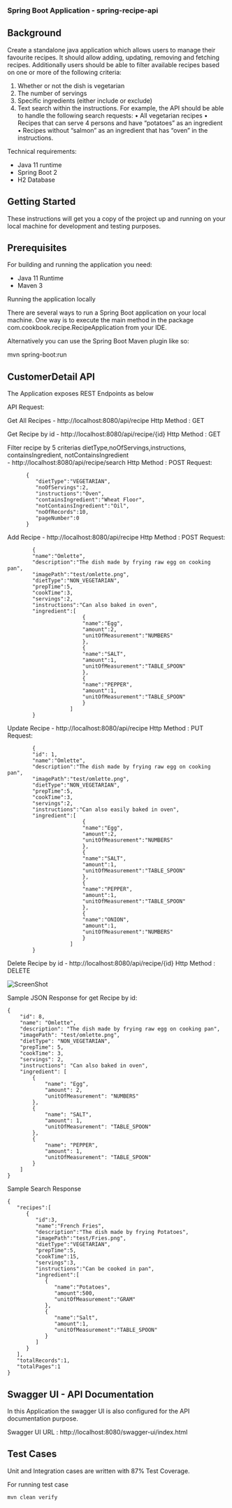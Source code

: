 ### Spring Boot Application - spring-recipe-api

## Background
Create a standalone java application which allows users to manage their favourite recipes. It should
allow adding, updating, removing and fetching recipes. Additionally users should be able to filter
available recipes based on one or more of the following criteria:
1. Whether or not the dish is vegetarian
2. The number of servings
3. Specific ingredients (either include or exclude)
4. Text search within the instructions.
   For example, the API should be able to handle the following search requests:
   • All vegetarian recipes
   • Recipes that can serve 4 persons and have “potatoes” as an ingredient
   • Recipes without “salmon” as an ingredient that has “oven” in the instructions.

Technical requirements:

- Java 11 runtime
- Spring Boot 2
- H2 Database


## Getting Started
These instructions will get you a copy of the project up and running on your local machine for development and testing purposes.

## Prerequisites
For building and running the application you need:

- Java 11 Runtime
- Maven 3

Running the application locally

There are several ways to run a Spring Boot application on your local machine. One way is to execute the main method in the package com.cookbook.recipe.RecipeApplication from your IDE.


Alternatively you can use the Spring Boot Maven plugin like so:

mvn spring-boot:run

## CustomerDetail API
The Application exposes REST Endpoints as below

API Request:

Get All Recipes - http://localhost:8080/api/recipe Http Method : GET

Get Recipe by id - http://localhost:8080/api/recipe/{id} Http Method : GET

Filter recipe by 5 criterias dietType,noOfServings,instructions, containsIngredient, notContainsIngredient  
                 - http://localhost:8080/api/recipe/search Http Method : POST
Request:
```
      {
         "dietType":"VEGETARIAN",
         "noOfServings":2,
         "instructions":"Oven",
         "containsIngredient":"Wheat Floor",
         "notContainsIngredient":"Oil",
         "noOfRecords":10,
         "pageNumber":0
      }
```
Add Recipe - http://localhost:8080/api/recipe Http Method : POST
Request:
```
        {
        "name":"Omlette",
        "description":"The dish made by frying raw egg on cooking pan",
        "imagePath":"test/omlette.png",
        "dietType":"NON_VEGETARIAN",
        "prepTime":5,
        "cookTime":3,
        "servings":2,
        "instructions":"Can also baked in oven",
        "ingredient":[
                        {
                        "name":"Egg",
                        "amount":2,
                        "unitOfMeasurement":"NUMBERS"
                        },
                        {
                        "name":"SALT",
                        "amount":1,
                        "unitOfMeasurement":"TABLE_SPOON"
                        },
                        {
                        "name":"PEPPER",
                        "amount":1,
                        "unitOfMeasurement":"TABLE_SPOON"
                        }
                    ]
        }
```
Update Recipe - http://localhost:8080/api/recipe Http Method : PUT
Request:
```
        {
        "id": 1,
        "name":"Omlette",
        "description":"The dish made by frying raw egg on cooking pan",
        "imagePath":"test/omlette.png",
        "dietType":"NON_VEGETARIAN",
        "prepTime":5,
        "cookTime":3,
        "servings":2,
        "instructions":"Can also easily baked in oven",
        "ingredient":[
                        {
                        "name":"Egg",
                        "amount":2,
                        "unitOfMeasurement":"NUMBERS"
                        },
                        {
                        "name":"SALT",
                        "amount":1,
                        "unitOfMeasurement":"TABLE_SPOON"
                        },
                        {
                        "name":"PEPPER",
                        "amount":1,
                        "unitOfMeasurement":"TABLE_SPOON"
                        },
                        {
                        "name":"ONION",
                        "amount":1,
                        "unitOfMeasurement":"NUMBERS"
                        }
                    ]
        }
```

Delete Recipe by id - http://localhost:8080/api/recipe/{id} Http Method : DELETE

![ScreenShot](https://raw.github.com/gopalr1/CustomerDetailAPI/master/PostMan.JPG)


Sample JSON Response for get Recipe by id:
```
{
    "id": 8,
    "name": "Omlette",
    "description": "The dish made by frying raw egg on cooking pan",
    "imagePath": "test/omlette.png",
    "dietType": "NON_VEGETARIAN",
    "prepTime": 5,
    "cookTime": 3,
    "servings": 2,
    "instructions": "Can also baked in oven",
    "ingredient": [
        {
            "name": "Egg",
            "amount": 2,
            "unitOfMeasurement": "NUMBERS"
        },
        {
            "name": "SALT",
            "amount": 1,
            "unitOfMeasurement": "TABLE_SPOON"
        },
        {
            "name": "PEPPER",
            "amount": 1,
            "unitOfMeasurement": "TABLE_SPOON"
        }
    ]
}
```

Sample Search Response
```
{
   "recipes":[
      {
         "id":3,
         "name":"French Fries",
         "description":"The dish made by frying Potatoes",
         "imagePath":"test/Fries.png",
         "dietType":"VEGETARIAN",
         "prepTime":5,
         "cookTime":15,
         "servings":3,
         "instructions":"Can be cooked in pan",
         "ingredient":[
            {
               "name":"Potatoes",
               "amount":500,
               "unitOfMeasurement":"GRAM"
            },
            {
               "name":"Salt",
               "amount":1,
               "unitOfMeasurement":"TABLE_SPOON"
            }
         ]
      }
   ],
   "totalRecords":1,
   "totalPages":1
}

```


## Swagger UI - API Documentation
In this Application the swagger UI is also configured for the API documentation purpose.

Swagger UI URL : http://localhost:8080/swagger-ui/index.html



## Test Cases



Unit and Integration cases are written with 87% Test Coverage.

For running test case
```
mvn clean verify
```

 
